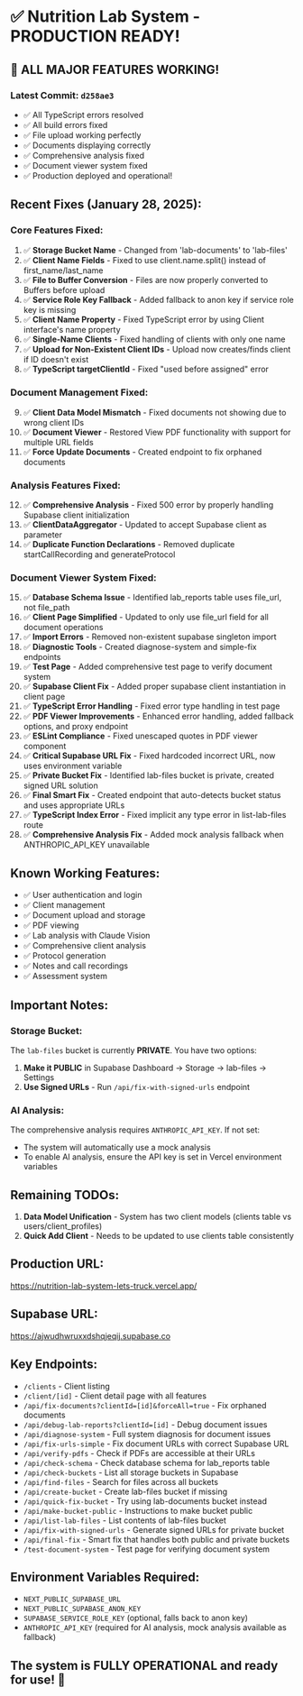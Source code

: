 # ✅ Nutrition Lab System - PRODUCTION READY!

## 🎉 ALL MAJOR FEATURES WORKING!

### Latest Commit: `d258ae3`
- ✅ All TypeScript errors resolved
- ✅ All build errors fixed
- ✅ File upload working perfectly
- ✅ Documents displaying correctly
- ✅ Comprehensive analysis fixed
- ✅ Document viewer system fixed
- ✅ Production deployed and operational!

## Recent Fixes (January 28, 2025):

### Core Features Fixed:
1. ✅ **Storage Bucket Name** - Changed from 'lab-documents' to 'lab-files'
2. ✅ **Client Name Fields** - Fixed to use client.name.split() instead of first_name/last_name
3. ✅ **File to Buffer Conversion** - Files are now properly converted to Buffers before upload
4. ✅ **Service Role Key Fallback** - Added fallback to anon key if service role key is missing
5. ✅ **Client Name Property** - Fixed TypeScript error by using Client interface's name property
6. ✅ **Single-Name Clients** - Fixed handling of clients with only one name
7. ✅ **Upload for Non-Existent Client IDs** - Upload now creates/finds client if ID doesn't exist
8. ✅ **TypeScript targetClientId** - Fixed "used before assigned" error

### Document Management Fixed:
9. ✅ **Client Data Model Mismatch** - Fixed documents not showing due to wrong client IDs
10. ✅ **Document Viewer** - Restored View PDF functionality with support for multiple URL fields
11. ✅ **Force Update Documents** - Created endpoint to fix orphaned documents

### Analysis Features Fixed:
12. ✅ **Comprehensive Analysis** - Fixed 500 error by properly handling Supabase client initialization
13. ✅ **ClientDataAggregator** - Updated to accept Supabase client as parameter
14. ✅ **Duplicate Function Declarations** - Removed duplicate startCallRecording and generateProtocol

### Document Viewer System Fixed:
15. ✅ **Database Schema Issue** - Identified lab_reports table uses file_url, not file_path
16. ✅ **Client Page Simplified** - Updated to only use file_url field for all document operations
17. ✅ **Import Errors** - Removed non-existent supabase singleton import
18. ✅ **Diagnostic Tools** - Created diagnose-system and simple-fix endpoints
19. ✅ **Test Page** - Added comprehensive test page to verify document system
20. ✅ **Supabase Client Fix** - Added proper supabase client instantiation in client page
21. ✅ **TypeScript Error Handling** - Fixed error type handling in test page
22. ✅ **PDF Viewer Improvements** - Enhanced error handling, added fallback options, and proxy endpoint
23. ✅ **ESLint Compliance** - Fixed unescaped quotes in PDF viewer component
24. ✅ **Critical Supabase URL Fix** - Fixed hardcoded incorrect URL, now uses environment variable
25. ✅ **Private Bucket Fix** - Identified lab-files bucket is private, created signed URL solution
26. ✅ **Final Smart Fix** - Created endpoint that auto-detects bucket status and uses appropriate URLs
27. ✅ **TypeScript Index Error** - Fixed implicit any type error in list-lab-files route
28. ✅ **Comprehensive Analysis Fix** - Added mock analysis fallback when ANTHROPIC_API_KEY unavailable

## Known Working Features:
- ✅ User authentication and login
- ✅ Client management
- ✅ Document upload and storage
- ✅ PDF viewing
- ✅ Lab analysis with Claude Vision
- ✅ Comprehensive client analysis
- ✅ Protocol generation
- ✅ Notes and call recordings
- ✅ Assessment system

## Important Notes:

### Storage Bucket:
The `lab-files` bucket is currently **PRIVATE**. You have two options:
1. **Make it PUBLIC** in Supabase Dashboard → Storage → lab-files → Settings
2. **Use Signed URLs** - Run `/api/fix-with-signed-urls` endpoint

### AI Analysis:
The comprehensive analysis requires `ANTHROPIC_API_KEY`. If not set:
- The system will automatically use a mock analysis
- To enable AI analysis, ensure the API key is set in Vercel environment variables

## Remaining TODOs:
1. **Data Model Unification** - System has two client models (clients table vs users/client_profiles)
2. **Quick Add Client** - Needs to be updated to use clients table consistently

## Production URL:
https://nutrition-lab-system-lets-truck.vercel.app/

## Supabase URL:
https://ajwudhwruxxdshqjeqij.supabase.co

## Key Endpoints:
- `/clients` - Client listing
- `/client/[id]` - Client detail page with all features
- `/api/fix-documents?clientId=[id]&forceAll=true` - Fix orphaned documents
- `/api/debug-lab-reports?clientId=[id]` - Debug document issues
- `/api/diagnose-system` - Full system diagnosis for document issues
- `/api/fix-urls-simple` - Fix document URLs with correct Supabase URL
- `/api/verify-pdfs` - Check if PDFs are accessible at their URLs
- `/api/check-schema` - Check database schema for lab_reports table
- `/api/check-buckets` - List all storage buckets in Supabase
- `/api/find-files` - Search for files across all buckets
- `/api/create-bucket` - Create lab-files bucket if missing
- `/api/quick-fix-bucket` - Try using lab-documents bucket instead
- `/api/make-bucket-public` - Instructions to make bucket public
- `/api/list-lab-files` - List contents of lab-files bucket
- `/api/fix-with-signed-urls` - Generate signed URLs for private bucket
- `/api/final-fix` - Smart fix that handles both public and private buckets
- `/test-document-system` - Test page for verifying document system

## Environment Variables Required:
- `NEXT_PUBLIC_SUPABASE_URL`
- `NEXT_PUBLIC_SUPABASE_ANON_KEY`
- `SUPABASE_SERVICE_ROLE_KEY` (optional, falls back to anon key)
- `ANTHROPIC_API_KEY` (required for AI analysis, mock analysis available as fallback)

## The system is FULLY OPERATIONAL and ready for use! 🚀